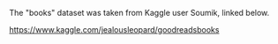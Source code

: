 The "books" dataset was taken from Kaggle user Soumik, linked below.

https://www.kaggle.com/jealousleopard/goodreadsbooks

